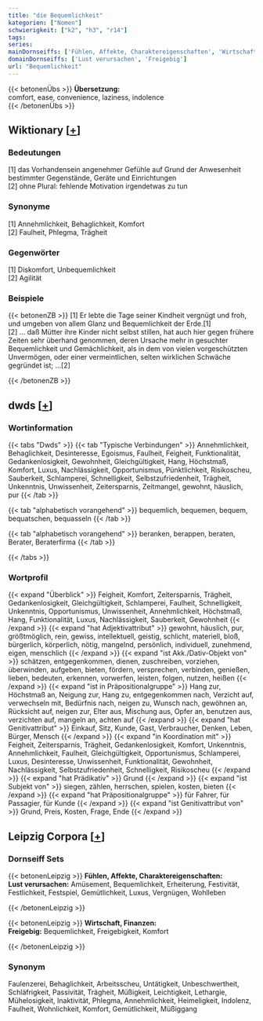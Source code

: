 ```yaml
---
title: "die Bequemlichkeit"
kategorien: ["Nomen"]
schwierigkeit: ["k2", "h3", "r14"]
tags:
series:
mainDornseiffs: ['Fühlen, Affekte, Charaktereigenschaften', 'Wirtschaft, Finanzen']
domainDornseiffs: ['Lust verursachen', 'Freigebig']
url: "Bequemlichkeit"
---
```


{{< betonenÜbs >}}
**Übersetzung:**  
comfort, ease, convenience, laziness, indolence  
{{< /betonenÜbs >}}

## Wiktionary [[+](https://de.wiktionary.org/wiki/Bequemlichkeit)]

### Bedeutungen
[1] das Vorhandensein angenehmer Gefühle auf Grund der Anwesenheit bestimmter Gegenstände, Geräte und Einrichtungen  
[2] ohne Plural: fehlende Motivation irgendetwas zu tun  

### Synonyme
[1] Annehmlichkeit, Behaglichkeit, Komfort  
[2] Faulheit, Phlegma, Trägheit  

### Gegenwörter
[1] Diskomfort, Unbequemlichkeit  
[2] Agilität  

### Beispiele
{{< betonenZB >}}
[1] Er lebte die Tage seiner Kindheit vergnügt und froh, und umgeben von allem Glanz und Bequemlichkeit der Erde.[1]  
[2] … daß Mütter ihre Kinder nicht selbst stillen, hat auch hier gegen frühere Zeiten sehr überhand genommen, deren Ursache mehr in gesuchter Bequemlichkeit und Gemächlichkeit, als in dem von vielen vorgeschützten Unvermögen, oder einer vermeintlichen, selten wirklichen Schwäche gegründet ist; …[2]  

{{< /betonenZB >}}


## dwds [[+](https://www.dwds.de/wb/Bequemlichkeit)]

### Wortinformation
{{< tabs "Dwds" >}}
{{< tab "Typische Verbindungen" >}}
Annehmlichkeit, Behaglichkeit, Desinteresse, Egoismus, Faulheit, Feigheit, Funktionalität, Gedankenlosigkeit, Gewohnheit, Gleichgültigkeit, Hang, Höchstmaß, Komfort, Luxus, Nachlässigkeit, Opportunismus, Pünktlichkeit, Risikoscheu, Sauberkeit, Schlamperei, Schnelligkeit, Selbstzufriedenheit, Trägheit, Unkenntnis, Unwissenheit, Zeitersparnis, Zeitmangel, gewohnt, häuslich, pur
{{< /tab >}}

{{< tab "alphabetisch vorangehend" >}}
bequemlich, bequemen, bequem, bequatschen, bequasseln
{{< /tab >}}

{{< tab "alphabetisch vorangehend" >}}
beranken, berappen, beraten, Berater, Beraterfirma
{{< /tab >}}

{{< /tabs >}}

### Wortprofil
{{< expand "Überblick" >}} Feigheit, Komfort, Zeitersparnis, Trägheit, Gedankenlosigkeit, Gleichgültigkeit, Schlamperei, Faulheit, Schnelligkeit, Unkenntnis, Opportunismus, Unwissenheit, Annehmlichkeit, Höchstmaß, Hang, Funktionalität, Luxus, Nachlässigkeit, Sauberkeit, Gewohnheit {{< /expand >}}
{{< expand "hat Adjektivattribut" >}} gewohnt, häuslich, pur, größtmöglich, rein, gewiss, intellektuell, geistig, schlicht, materiell, bloß, bürgerlich, körperlich, nötig, mangelnd, persönlich, individuell, zunehmend, eigen, menschlich {{< /expand >}}
{{< expand "ist Akk./Dativ-Objekt von" >}} schätzen, entgegenkommen, dienen, zuschreiben, vorziehen, überwinden, aufgeben, bieten, fördern, versprechen, verbinden, genießen, lieben, bedeuten, erkennen, vorwerfen, leisten, folgen, nutzen, heißen {{< /expand >}}
{{< expand "ist in Präpositionalgruppe" >}} Hang zur, Höchstmaß an, Neigung zur, Hang zu, entgegenkommen nach, Verzicht auf, verwechseln mit, Bedürfnis nach, neigen zu, Wunsch nach, gewöhnen an, Rücksicht auf, neigen zur, Elter aus, Mischung aus, Opfer an, benutzen aus, verzichten auf, mangeln an, achten auf {{< /expand >}}
{{< expand "hat Genitivattribut" >}} Einkauf, Sitz, Kunde, Gast, Verbraucher, Denken, Leben, Bürger, Mensch {{< /expand >}}
{{< expand "in Koordination mit" >}} Feigheit, Zeitersparnis, Trägheit, Gedankenlosigkeit, Komfort, Unkenntnis, Annehmlichkeit, Faulheit, Gleichgültigkeit, Opportunismus, Schlamperei, Luxus, Desinteresse, Unwissenheit, Funktionalität, Gewohnheit, Nachlässigkeit, Selbstzufriedenheit, Schnelligkeit, Risikoscheu {{< /expand >}}
{{< expand "hat Prädikativ" >}} Grund {{< /expand >}}
{{< expand "ist Subjekt von" >}} siegen, zählen, herrschen, spielen, kosten, bieten {{< /expand >}}
{{< expand "hat Präpositionalgruppe" >}} für Fahrer, für Passagier, für Kunde {{< /expand >}}
{{< expand "ist Genitivattribut von" >}} Grund, Preis, Kosten, Frage, Ende {{< /expand >}}

## Leipzig Corpora [[+](https://corpora.uni-leipzig.de/en/res?word=Bequemlichkeit&corpusId=deu_newscrawl-public_2018)]

### Dornseiff Sets
{{< betonenLeipzig >}}
**Fühlen, Affekte, Charaktereigenschaften:**  
**Lust verursachen:** Amüsement, Bequemlichkeit, Erheiterung, Festivität, Festlichkeit, Festspiel, Gemütlichkeit, Luxus, Vergnügen, Wohlleben  

{{< /betonenLeipzig >}}


{{< betonenLeipzig >}}
**Wirtschaft, Finanzen:**  
**Freigebig:** Bequemlichkeit, Freigebigkeit, Komfort  

{{< /betonenLeipzig >}}

### Synonym
Faulenzerei, Behaglichkeit, Arbeitsscheu, Untätigkeit, Unbeschwertheit, Schläfrigkeit, Passivität, Trägheit, Müßigkeit, Leichtigkeit, Lethargie, Mühelosigkeit, Inaktivität, Phlegma, Annehmlichkeit, Heimeligkeit, Indolenz, Faulheit, Wohnlichkeit, Komfort, Gemütlichkeit, Müßiggang


